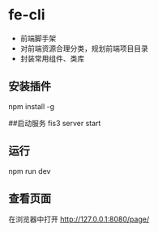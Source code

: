 # fe-cli

* 前端脚手架
* 对前端资源合理分类，规划前端项目目录
* 封装常用组件、类库

## 安装插件
npm install -g

##启动服务
fis3 server start

## 运行
npm run dev

## 查看页面
在浏览器中打开 http://127.0.0.1:8080/page/
